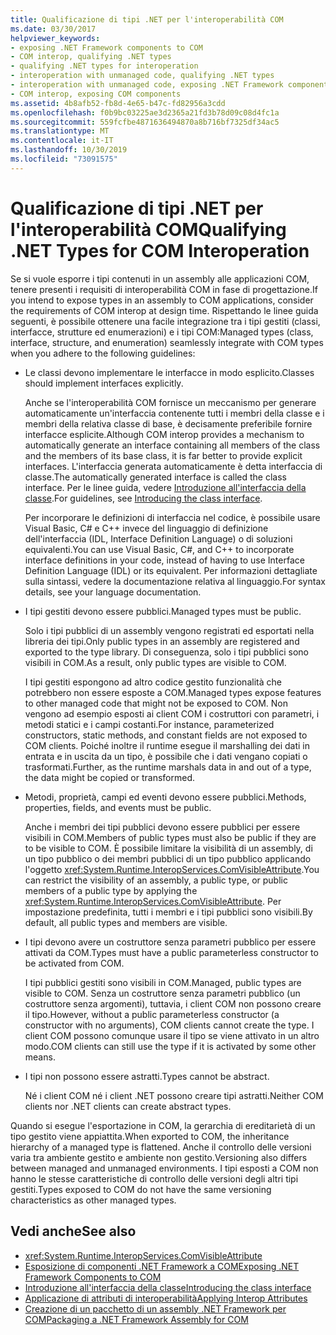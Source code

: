 ```yaml
---
title: Qualificazione di tipi .NET per l'interoperabilità COM
ms.date: 03/30/2017
helpviewer_keywords:
- exposing .NET Framework components to COM
- COM interop, qualifying .NET types
- qualifying .NET types for interoperation
- interoperation with unmanaged code, qualifying .NET types
- interoperation with unmanaged code, exposing .NET Framework components
- COM interop, exposing COM components
ms.assetid: 4b8afb52-fb8d-4e65-b47c-fd82956a3cdd
ms.openlocfilehash: f0b9bc03225ae3d2365a21fd3b78d09c08d4fc1a
ms.sourcegitcommit: 559fcfbe4871636494870a8b716bf7325df34ac5
ms.translationtype: MT
ms.contentlocale: it-IT
ms.lasthandoff: 10/30/2019
ms.locfileid: "73091575"
---
```

# <a name="qualifying-net-types-for-com-interoperation"></a><span data-ttu-id="fb3ac-102">Qualificazione di tipi .NET per l'interoperabilità COM</span><span class="sxs-lookup"><span data-stu-id="fb3ac-102">Qualifying .NET Types for COM Interoperation</span></span>
<span data-ttu-id="fb3ac-103">Se si vuole esporre i tipi contenuti in un assembly alle applicazioni COM, tenere presenti i requisiti di interoperabilità COM in fase di progettazione.</span><span class="sxs-lookup"><span data-stu-id="fb3ac-103">If you intend to expose types in an assembly to COM applications, consider the requirements of COM interop at design time.</span></span> <span data-ttu-id="fb3ac-104">Rispettando le linee guida seguenti, è possibile ottenere una facile integrazione tra i tipi gestiti (classi, interfacce, strutture ed enumerazioni) e i tipi COM:</span><span class="sxs-lookup"><span data-stu-id="fb3ac-104">Managed types (class, interface, structure, and enumeration) seamlessly integrate with COM types when you adhere to the following guidelines:</span></span>  
  
- <span data-ttu-id="fb3ac-105">Le classi devono implementare le interfacce in modo esplicito.</span><span class="sxs-lookup"><span data-stu-id="fb3ac-105">Classes should implement interfaces explicitly.</span></span>  
  
     <span data-ttu-id="fb3ac-106">Anche se l'interoperabilità COM fornisce un meccanismo per generare automaticamente un'interfaccia contenente tutti i membri della classe e i membri della relativa classe di base, è decisamente preferibile fornire interfacce esplicite.</span><span class="sxs-lookup"><span data-stu-id="fb3ac-106">Although COM interop provides a mechanism to automatically generate an interface containing all members of the class and the members of its base class, it is far better to provide explicit interfaces.</span></span> <span data-ttu-id="fb3ac-107">L'interfaccia generata automaticamente è detta interfaccia di classe.</span><span class="sxs-lookup"><span data-stu-id="fb3ac-107">The automatically generated interface is called the class interface.</span></span> <span data-ttu-id="fb3ac-108">Per le linee guida, vedere [Introduzione all'interfaccia della classe](com-callable-wrapper.md#introducing-the-class-interface).</span><span class="sxs-lookup"><span data-stu-id="fb3ac-108">For guidelines, see [Introducing the class interface](com-callable-wrapper.md#introducing-the-class-interface).</span></span>  
  
     <span data-ttu-id="fb3ac-109">Per incorporare le definizioni di interfaccia nel codice, è possibile usare Visual Basic, C# e C++ invece del linguaggio di definizione dell'interfaccia (IDL, Interface Definition Language) o di soluzioni equivalenti.</span><span class="sxs-lookup"><span data-stu-id="fb3ac-109">You can use Visual Basic, C#, and C++ to incorporate interface definitions in your code, instead of having to use Interface Definition Language (IDL) or its equivalent.</span></span> <span data-ttu-id="fb3ac-110">Per informazioni dettagliate sulla sintassi, vedere la documentazione relativa al linguaggio.</span><span class="sxs-lookup"><span data-stu-id="fb3ac-110">For syntax details, see your language documentation.</span></span>  
  
- <span data-ttu-id="fb3ac-111">I tipi gestiti devono essere pubblici.</span><span class="sxs-lookup"><span data-stu-id="fb3ac-111">Managed types must be public.</span></span>  
  
     <span data-ttu-id="fb3ac-112">Solo i tipi pubblici di un assembly vengono registrati ed esportati nella libreria dei tipi.</span><span class="sxs-lookup"><span data-stu-id="fb3ac-112">Only public types in an assembly are registered and exported to the type library.</span></span> <span data-ttu-id="fb3ac-113">Di conseguenza, solo i tipi pubblici sono visibili in COM.</span><span class="sxs-lookup"><span data-stu-id="fb3ac-113">As a result, only public types are visible to COM.</span></span>  
  
     <span data-ttu-id="fb3ac-114">I tipi gestiti espongono ad altro codice gestito funzionalità che potrebbero non essere esposte a COM.</span><span class="sxs-lookup"><span data-stu-id="fb3ac-114">Managed types expose features to other managed code that might not be exposed to COM.</span></span> <span data-ttu-id="fb3ac-115">Non vengono ad esempio esposti ai client COM i costruttori con parametri, i metodi statici e i campi costanti.</span><span class="sxs-lookup"><span data-stu-id="fb3ac-115">For instance, parameterized constructors, static methods, and constant fields are not exposed to COM clients.</span></span> <span data-ttu-id="fb3ac-116">Poiché inoltre il runtime esegue il marshalling dei dati in entrata e in uscita da un tipo, è possibile che i dati vengano copiati o trasformati.</span><span class="sxs-lookup"><span data-stu-id="fb3ac-116">Further, as the runtime marshals data in and out of a type, the data might be copied or transformed.</span></span>  
  
- <span data-ttu-id="fb3ac-117">Metodi, proprietà, campi ed eventi devono essere pubblici.</span><span class="sxs-lookup"><span data-stu-id="fb3ac-117">Methods, properties, fields, and events must be public.</span></span>  
  
     <span data-ttu-id="fb3ac-118">Anche i membri dei tipi pubblici devono essere pubblici per essere visibili in COM.</span><span class="sxs-lookup"><span data-stu-id="fb3ac-118">Members of public types must also be public if they are to be visible to COM.</span></span> <span data-ttu-id="fb3ac-119">È possibile limitare la visibilità di un assembly, di un tipo pubblico o dei membri pubblici di un tipo pubblico applicando l'oggetto <xref:System.Runtime.InteropServices.ComVisibleAttribute>.</span><span class="sxs-lookup"><span data-stu-id="fb3ac-119">You can restrict the visibility of an assembly, a public type, or public members of a public type by applying the <xref:System.Runtime.InteropServices.ComVisibleAttribute>.</span></span> <span data-ttu-id="fb3ac-120">Per impostazione predefinita, tutti i membri e i tipi pubblici sono visibili.</span><span class="sxs-lookup"><span data-stu-id="fb3ac-120">By default, all public types and members are visible.</span></span>  
  
- <span data-ttu-id="fb3ac-121">I tipi devono avere un costruttore senza parametri pubblico per essere attivati da COM.</span><span class="sxs-lookup"><span data-stu-id="fb3ac-121">Types must have a public parameterless constructor to be activated from COM.</span></span>  
  
     <span data-ttu-id="fb3ac-122">I tipi pubblici gestiti sono visibili in COM.</span><span class="sxs-lookup"><span data-stu-id="fb3ac-122">Managed, public types are visible to COM.</span></span> <span data-ttu-id="fb3ac-123">Senza un costruttore senza parametri pubblico (un costruttore senza argomenti), tuttavia, i client COM non possono creare il tipo.</span><span class="sxs-lookup"><span data-stu-id="fb3ac-123">However, without a public parameterless constructor (a constructor with no arguments), COM clients cannot create the type.</span></span> <span data-ttu-id="fb3ac-124">I client COM possono comunque usare il tipo se viene attivato in un altro modo.</span><span class="sxs-lookup"><span data-stu-id="fb3ac-124">COM clients can still use the type if it is activated by some other means.</span></span>  
  
- <span data-ttu-id="fb3ac-125">I tipi non possono essere astratti.</span><span class="sxs-lookup"><span data-stu-id="fb3ac-125">Types cannot be abstract.</span></span>  
  
     <span data-ttu-id="fb3ac-126">Né i client COM né i client .NET possono creare tipi astratti.</span><span class="sxs-lookup"><span data-stu-id="fb3ac-126">Neither COM clients nor .NET clients can create abstract types.</span></span>  
  
 <span data-ttu-id="fb3ac-127">Quando si esegue l'esportazione in COM, la gerarchia di ereditarietà di un tipo gestito viene appiattita.</span><span class="sxs-lookup"><span data-stu-id="fb3ac-127">When exported to COM, the inheritance hierarchy of a managed type is flattened.</span></span> <span data-ttu-id="fb3ac-128">Anche il controllo delle versioni varia tra ambiente gestito e ambiente non gestito.</span><span class="sxs-lookup"><span data-stu-id="fb3ac-128">Versioning also differs between managed and unmanaged environments.</span></span> <span data-ttu-id="fb3ac-129">I tipi esposti a COM non hanno le stesse caratteristiche di controllo delle versioni degli altri tipi gestiti.</span><span class="sxs-lookup"><span data-stu-id="fb3ac-129">Types exposed to COM do not have the same versioning characteristics as other managed types.</span></span>  
  
## <a name="see-also"></a><span data-ttu-id="fb3ac-130">Vedi anche</span><span class="sxs-lookup"><span data-stu-id="fb3ac-130">See also</span></span>

- <xref:System.Runtime.InteropServices.ComVisibleAttribute>
- [<span data-ttu-id="fb3ac-131">Esposizione di componenti .NET Framework a COM</span><span class="sxs-lookup"><span data-stu-id="fb3ac-131">Exposing .NET Framework Components to COM</span></span>](../../../docs/framework/interop/exposing-dotnet-components-to-com.md)
- [<span data-ttu-id="fb3ac-132">Introduzione all'interfaccia della classe</span><span class="sxs-lookup"><span data-stu-id="fb3ac-132">Introducing the class interface</span></span>](com-callable-wrapper.md#introducing-the-class-interface)
- [<span data-ttu-id="fb3ac-133">Applicazione di attributi di interoperabilità</span><span class="sxs-lookup"><span data-stu-id="fb3ac-133">Applying Interop Attributes</span></span>](../../../docs/standard/native-interop/apply-interop-attributes.md)
- [<span data-ttu-id="fb3ac-134">Creazione di un pacchetto di un assembly .NET Framework per COM</span><span class="sxs-lookup"><span data-stu-id="fb3ac-134">Packaging a .NET Framework Assembly for COM</span></span>](../../../docs/framework/interop/packaging-an-assembly-for-com.md)
